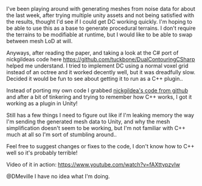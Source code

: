 I've been playing around with generating meshes from noise data for about the last week, after trying multiple unity assets and not being satisfied with the results, thought I'd see if I could get DC working quickly.  I'm hoping to be able to use this as a base to generate procedural terrains.  I don't require the terrains to be modifiable at runtime, but I would like to be able to swap between mesh LoD at will.

Anyways, after reading the paper, and taking a look at the C# port of nickgildeas code here https://github.com/tuckbone/DualContouringCSharp helped me understand.  I tried to implement DC using a normal voxel grid instead of an octree and it worked decently well, but it was dreadfully slow.  Decided it would be fun to see about getting it to run as a C++ plugin..

Instead of porting my own code I grabbed [nickgildea's code from github](https://github.com/nickgildea/fast_dual_contouring) and after a bit of tinkering and trying to remember how C++ works, I got it working as a plugin in Unity!

Still has  a few things I need to figure out like if I'm leaking memory the way I'm sending the generated mesh data to Unity, and why the mesh simplification doesn't seem to be working, but I'm not familiar with C++ much at all so I'm sort of stumbling around..


Feel free to suggest changes or fixes to the code, I don't know how to C++ well so it's probably terrible!

Video of it in action: https://www.youtube.com/watch?v=fAXttypzvIw

@DMeville
I have no idea what I'm doing.
